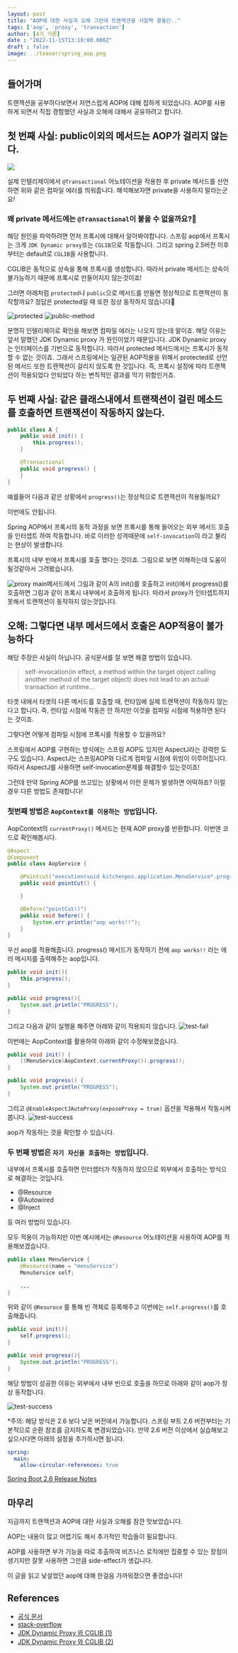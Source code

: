 ```yaml
---
layout: post
title: "AOP에 대한 사실과 오해 그런데 트랜잭션을 사알짝 곁들인.."
tags: ['aop', 'proxy', 'transaction']
author: [4기_기론]
date : "2022-11-15T13:10:00.000Z"
draft : false
image: ../teaser/spring_aop.png
---
```

## 들어가며

트랜잭션을 공부하다보면서 자연스럽게 AOP에 대해 접하게 되었습니다.
AOP를 사용하게 되면서 직접 경험했던 사실과 오해에 대해서 공유하려고 합니다.

## 첫 번째 사실: public이외의 메서드는 AOP가 걸리지 않는다.
![](../images/2022-11-07-aop1.png)

실제 인텔리제이에서 `@Transactional` 어노테이션을 적용한 후 private 메서드를 선언하면 위와 같은 컴파일 에러를 띄워줍니다.
해석해보자면 private을 사용하지 말라는군요!

### 왜 private 메서드에는 `@Transactional`이 붙을 수 없을까요?🤔

해당 원인을 파악하려면 먼저 프록시에 대해서 알아봐야합니다. 
스프링 aop에서 프록시는 크게 `JDK Dynamic proxy`또는 `CGLIB`으로 작동합니다. 
그리고 spring 2.5버전 이후부터는 default로 `CGLIB`을 사용합니다.

CGLIB은 동적으로 상속을 통해 프록시를 생성합니다. 
따라서 private 메서드는 상속이 불가능하기 때문에 프록시로 만들어지지 않는것이죠!

그러면 아래처럼 `protected`나 `public`으로 메서드를 만들면 정상적으로 트랜잭션이 동작할까요? 
정답은 protected일 때 또한 정상 동작하지 않습니다🥲

![protected](../images/2022-11-07-aop2.png) ![public-method](../images/2022-11-07-aop3.png)

분명히 인텔리제이로 확인을 해보면 컴파일 에러는 나오지 않는데 말이죠. 해당 이유는 앞서 말했던 JDK Dynamic proxy 가 원인이었기 때문입니다.
JDK Dynamic proxy는 인터페이스를 기반으로 동작합니다. 따라서 protected 메서드에서는 프록시가 동작할 수 없는 것이죠.
그래서 스프링에서는 일관된 AOP적용을 위해서 protected로 선언된 메서드 또한 트랜잭션이 걸리지 않도록 한 것입니다.
즉, 프록시 설정에 따라 트랜잭션이 적용되었다 안되었다 하는 변칙적인 결과를 막기 위함인거죠.

## 두 번째 사실: 같은 클래스내에서 트랜잭션이 걸린 메소드를 호출하면 트랜잭션이 작동하지 않는다.
```java
public class A {
    public void init() {
        this.progress();
    }

    @Transactional
    public void progress() {
    }
}
```
예를들어 다음과 같은 상황에서 `progress()`는 정상적으로 트랜잭션이 적용될까요?

이번에도 안됩니다.

Spring AOP에서 프록시의 동작 과정을 보면 프록시를 통해 들어오는 외부 메서드 호출을 인터셉트 하여 작동합니다. 바로 이러한 성격때문에 `self-invocation`이 라고 불리는 현상이 발생합니다.

프록시의 내부 빈에서 프록시를 호출 했다는 것이죠. 그림으로 보면 이해하는데 도움이 될것같아서 그려봤습니다.

![proxy](../images/2022-11-07-aop4.png)
main메서드에서 그림과 같이 A의 init()를 호출하고 init()에서 progress()를 호출하면 그림과 같이 프록시 내부에서 호출하게 됩니다.
따라서 proxy가 인터셉트하지 못해서 트랜잭션이 동작하지 않는것입니다.

## 오해: 그렇다면 내부 메서드에서 호출은 AOP적용이 불가능하다

해당 주장은 사실이 아닙니다. 공식문서를 잘 보면 해결 방법이 있습니다.
> self-invocation(in effect, a method within the target object calling another method of the target object) 
> does not lead to an actual transaction at runtime…

타겟 내에서 타겟의 다른 메서드를 호출할 때, 런타임에 실제 트랜잭션이 작동하지 않는다고 합니다. 즉, 런타임 시점에 작동은 안 하지만 이것을 컴파일 시점에 적용하면 된다는 것이죠.

그렇다면 어떻게 컴파일 시점에 프록시를 적용할 수 있을까요?

스프링에서 AOP를 구현하는 방식에는 스프링 AOP도 있지만 AspectJ라는 강력한 도구도 있습니다. AspectJ는 스프링AOP와 다르게 컴파일 시점에 위빙이 이루어집니다. 따라서 AspectJ를 사용하면 self-invocation문제를 해결할수 있는것이죠!

그런데 만약 Spring AOP를 쓰고있는 상황에서 이런 문제가 발생하면 어떡하죠? 이럴경우 다른 방법도 존재합니다!

### 첫번째 방법은 `AopContext를 이용하는 방법`입니다.

AopContext의 `currentProxy()` 메서드는 현재 AOP proxy를 반환합니다. 
이번엔 코드로 확인해봅시다.
```java
@Aspect
@Component
public class AopService {

    @Pointcut("execution(void kitchenpos.application.MenuService*.progress(..))")
    public void pointCut() {

    }

    @Before("pointCut()")
    public void before() {
        System.err.println("aop works!!");
    }
}
```
우선 aop를 적용해줍니다.
progress() 메서드가 동작하기 전에 `aop works!!` 라는 에러 메시지를 출력해주는 aop입니다.

```java
public void init(){
    this.progress();
}

public void progress(){
    System.out.println("PROGRESS");
}
```
그리고 다음과 같이 실행을 해주면 아래와 같이 적용되지 않습니다.
![test-fail](../images/2022-11-07-aop5.png)

이번에는 AopContext를 활용하여 아래와 같이 수정해보겠습니다.
```java
public void init() {
    ((MenuService)AopContext.currentProxy()).progress();
}

public void progress() {
    System.out.println("PROGRESS");
}
```
그리고 `@EnableAspectJAutoProxy(exposeProxy = true)` 옵션을 적용해서 작동시켜 봅니다.
![test-success](../images/2022-11-07-aop6.png)

aop가 작동하는 것을 확인할 수 있습니다.

### 두 번째 방법은 `자기 자신을 호출하는 방법`입니다.

내부에서 프록시를 호출하면 인터셉터가 작동하지 않으므로 외부에서 호출하는 방식으로 해결하는 것입니다.

- @Resource
- @Autowired
- @Inject

등 여러 방법이 있습니다.

모두 적용이 가능하지만 이번 예시에서는 `@Resource` 어노테이션을 사용하여 AOP를 적용해보겠습니다.

```java
public class MenuService {
    @Resource(name = "menuService")
    MenuService self;
    
    ...
}
```
위와 같이 `@Resuroce` 를 통해 빈 객체로 등록해주고 이번에는 `self.progress()`를 호출해줍니다.
```java
public void init(){
    self.progress();
}

public void progress(){
    System.out.println("PROGRESS");
}
```
해당 방법이 성공한 이유는 외부에서 내부 빈으로 호출을 하므로 아래와 같이 aop가 정상 동작합니다.

![test-success](../images/2022-11-07-aop7.png)

*주의: 해당 방식은 2.6 보다 낮은 버전에서 가능합니다. 
스프링 부트 2.6 버전부터는 기본적으로 순환 참조를 금지하도록 변경되었습니다.
만약 2.6 버전 이상에서 실습해보고 싶으시다면 아래의 설정을 추가하시면 됩니다.
```yaml
spring:
  main:
    allow-circular-references: true
```

[Spring Boot 2.6 Release Notes](https://github.com/spring-projects/spring-boot/wiki/Spring-Boot-2.6-Release-Notes)

## 마무리

지금까지 트랜잭션과 AOP에 대한 사실과 오해를 잠깐 맛보았습니다.

AOP는 내용이 많고 어렵기도 해서 추가적인 학습들이 필요합니다.

AOP를 사용하면 부가 기능을 따로 추출하여 비즈니스 로직에만 집중할 수 있는 장점이 생기지만 
잘못 사용하면 그만큼 side-effect가 생깁니다.

이 글을 읽고 낯설었던 aop에 대해 한걸음 가까워졌으면 좋겠습니다!

## References

- [공식 문서](https://docs.spring.io/spring-framework/docs/current/reference/html/data-access.html#transaction-declarative-annotations)
- [stack-overflow](https://stackoverflow.com/questions/34197964/why-doesnt-springs-transactional-work-on-protected-methods)
- [JDK Dynamic Proxy 와 CGLIB (1)](https://www.youtube.com/watch?v=MFckVKrJLRQ&t=19s)
- [JDK Dynamic Proxy 와 CGLIB (2)](https://www.youtube.com/watch?v=RHxTV7qFV7M&t=291s)
